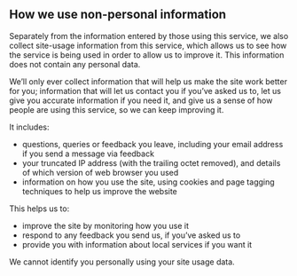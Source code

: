 <h2 class="legend">How we use non-personal information</h2>
Separately from the information entered by those using this service, we also collect site-usage information from this service, which allows us to see how the service is being used in order to allow us to improve it. This information does not contain any personal data.

We’ll only ever collect information that will help us make the site work better for you; information that will let us contact you if you’ve asked us to, let us give you accurate information if you need it, and give us a sense of how people are using this service, so we can keep improving it.

It includes:

- questions, queries or feedback you leave, including your email address if you send a message via feedback
- your truncated IP address (with the trailing octet removed), and details of which version of web browser you used
- information on how you use the site, using cookies and page tagging techniques to help us improve the website

This helps us to:

- improve the site by monitoring how you use it
- respond to any feedback you send us, if you’ve asked us to
- provide you with information about local services if you want it

We cannot  identify you personally using your site usage data.

